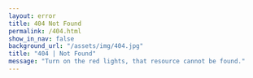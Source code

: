 ```yaml
---
layout: error
title: 404 Not Found
permalink: /404.html
show_in_nav: false
background_url: "/assets/img/404.jpg"
title: "404 | Not Found"
message: "Turn on the red lights, that resource cannot be found."
---
```

